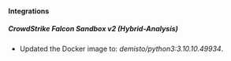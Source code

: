 #### Integrations
##### CrowdStrike Falcon Sandbox v2 (Hybrid-Analysis)
- Updated the Docker image to: *demisto/python3:3.10.10.49934*.
